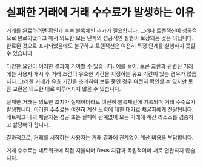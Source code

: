 # 실패한 거래에 거래 수수료가 발생하는 이유

거래를 완료하려면 확인과 후속 블록체인 추가가 필요합니다. 그러나 트랜잭션이 성공적으로 완료되었다고 해서 의도한 모든 단계의 성공적인 실행이 보장되는 것은 아닙니다. 완료된 것으로 표시되었음에도 불구하고 트랜잭션은 여전히 ​​특정 단계를 실행하지 못할 수 있습니다.

다양한 요인이 이러한 결과에 기여할 수 있습니다. 예를 들어, 토큰 교환과 관련된 거래에는 사용자 개시 후 거래 조건이 유효한 기간을 지정하는 유효 기간이 있는 경우가 많습니다. 그러한 거래가 유효 기간을 초과하여 보류 중인 경우 여전히 확인할 수 있지만 토큰 교환은 의도한 대로 이루어지지 않을 수 있습니다.

실패한 거래는 의도한 조치가 실패하더라도 여전히 블록체인에 기록되며 거래 수수료가 발생합니다. 이러한 수수료는 여전히 계산 노력에 대한 대가로 채굴자에게 전달됩니다. 네트워크 내의 채굴자는 성공 또는 실패에 관계없이 모든 거래에 계산 리소스를 검증하고 할당해야 합니다.

결과적으로, 거래를 시작하는 사용자는 거래 결과에 관계없이 계산 비용을 부담합니다.

거래 수수료는 네트워크에 직접 지불되며 Deus 지갑과 독립적이며 서로 연관되지 않습니다.